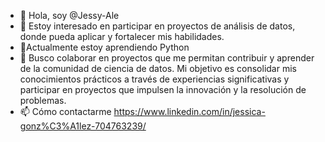 - 👋 Hola, soy @Jessy-Ale
- 👀 Estoy interesado en participar en proyectos de análisis de datos, donde pueda aplicar y fortalecer mis habilidades.
- 🌱Actualmente estoy aprendiendo Python
- 💞️ Busco colaborar en proyectos que me permitan contribuir y aprender de la comunidad de ciencia de datos. Mi objetivo es consolidar mis conocimientos prácticos a través de experiencias significativas y participar en proyectos que impulsen la innovación y la resolución de problemas.
- 📫 Cómo contactarme https://www.linkedin.com/in/jessica-gonz%C3%A1lez-704763239/


<!---
Agradezco cualquier orientación o posibilidad de participar en iniciativas conjuntas. ¡Estoy entusiasmado/a por contribuir y aprender de la comunidad de ciencia de datos!

Saludos,
@Jessy-Ale
--->
